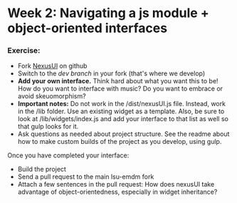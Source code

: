 # Week 2: Navigating a js module + object-oriented interfaces

### Exercise:

- Fork [NexusUI](http://www.github.com/lsu-emdm/nexusui) on github 
- Switch to the *dev branch* in your fork (that's where we develop)
- **Add your own interface.** Think hard about what you want this to be! How do you want to interface with music? Do you want to embrace or avoid skeuomorphism?
- **Important notes:** Do not work in the /dist/nexusUI.js file. Instead, work in the /lib folder. Use an existing widget as a template. Also, be sure to look at /lib/widgets/index.js and add your interface to that list as well so that gulp looks for it.
- Ask questions as needed about project structure. See the readme about how to make custom builds of the project as you develop, using gulp.

Once you have completed your interface:
- Build the project
- Send a pull request to the main lsu-emdm fork
- Attach a few sentences in the pull request: How does nexusUI take advantage of object-orientedness, especially in widget inheritance?

